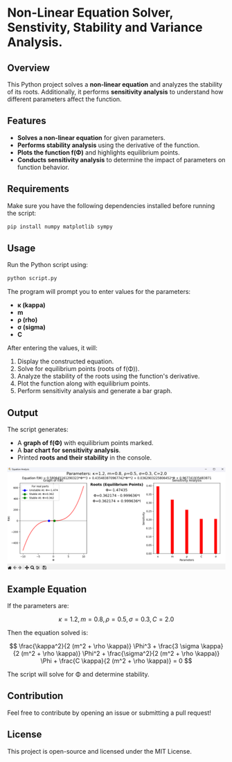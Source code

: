 # Non-Linear Equation Solver, Senstivity, Stability and Variance Analysis.

## Overview
This Python project solves a **non-linear equation** and analyzes the stability of its roots. Additionally, it performs **sensitivity analysis** to understand how different parameters affect the function.

## Features
- **Solves a non-linear equation** for given parameters.
- **Performs stability analysis** using the derivative of the function.
- **Plots the function f(Φ)** and highlights equilibrium points.
- **Conducts sensitivity analysis** to determine the impact of parameters on function behavior.

## Requirements
Make sure you have the following dependencies installed before running the script:

```bash
pip install numpy matplotlib sympy
```

## Usage
Run the Python script using:

```bash
python script.py
```

The program will prompt you to enter values for the parameters:
- **κ (kappa)**
- **m**
- **ρ (rho)**
- **σ (sigma)**
- **C**

After entering the values, it will:
1. Display the constructed equation.
2. Solve for equilibrium points (roots of f(Φ)).
3. Analyze the stability of the roots using the function's derivative.
4. Plot the function along with equilibrium points.
5. Perform sensitivity analysis and generate a bar graph.

## Output
The script generates:
- A **graph of f(Φ)** with equilibrium points marked.
- A **bar chart for sensitivity analysis**.
- Printed **roots and their stability** in the console.

![Equation Analysis](Analysis_Graph.png)

## Example Equation
If the parameters are:

$$\kappa = 1.2, m = 0.8, \rho = 0.5, \sigma = 0.3, C = 2.0$$

Then the equation solved is:

$$
\frac{\kappa^2}{2 (m^2 + \rho \kappa)} \Phi^3 +
\frac{3 \sigma \kappa}{2 (m^2 + \rho \kappa)} \Phi^2 +
\frac{\sigma^2}{2 (m^2 + \rho \kappa)} \Phi +
\frac{C \kappa}{2 (m^2 + \rho \kappa)} = 0
$$

The script will solve for Φ and determine stability.

## Contribution
Feel free to contribute by opening an issue or submitting a pull request!

## License
This project is open-source and licensed under the MIT License.
